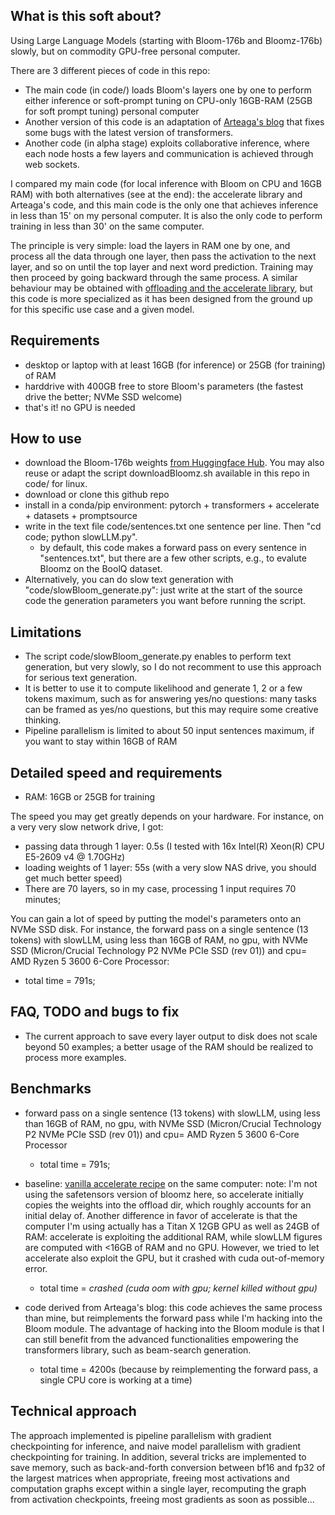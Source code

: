 ## What is this soft about?

Using Large Language Models (starting with Bloom-176b and Bloomz-176b) slowly, but on commodity GPU-free personal computer.

There are 3 different pieces of code in this repo:
- The main code (in code/) loads Bloom's layers one by one to perform either inference or soft-prompt tuning on CPU-only 16GB-RAM (25GB for soft prompt tuning) personal computer
- Another version of this code is an adaptation of [Arteaga's blog](https://nbviewer.org/urls/arteagac.github.io/blog/bloom_local.ipynb) that fixes some bugs with the latest version of transformers.
- Another code (in alpha stage) exploits collaborative inference, where each node hosts a few layers and communication is achieved through web sockets.

I compared my main code (for local inference with Bloom on CPU and 16GB RAM) with both alternatives (see at the end): the accelerate library and
Arteaga's code, and this main code is the only one that achieves inference in less than 15' on my personal computer.
It is also the only code to perform training in less than 30' on the same computer.

The principle is very simple: load the layers in RAM one by one, and process all the data through one layer,
then pass the activation to the next layer, and so on until the top layer and next word prediction.
Training may then proceed by going backward through the same process.
A similar behaviour may be obtained with [offloading and the accelerate library](https://huggingface.co/docs/accelerate/usage_guides/big_modeling),
but this code is more specialized as it has been designed from the ground up for this specific use case
and a given model.

## Requirements

- desktop or laptop with at least 16GB (for inference) or 25GB (for training) of RAM
- harddrive with 400GB free to store Bloom's parameters (the fastest drive the better; NVMe SSD welcome)
- that's it! no GPU is needed

## How to use

- download the Bloom-176b weights [from Huggingface Hub](https://huggingface.co/bigscience/bloom). You may also reuse or adapt the script downloadBloomz.sh available in this repo in code/ for linux.
- download or clone this github repo
- install in a conda/pip environment: pytorch + transformers + accelerate + datasets + promptsource
- write in the text file code/sentences.txt one sentence per line. Then "cd code; python slowLLM.py".
    - by default, this code makes a forward pass on every sentence in "sentences.txt", but there are a few other scripts, e.g., to evalute Bloomz on the BoolQ dataset.
- Alternatively, you can do slow text generation with "code/slowBloom_generate.py": just write at the start of the source code the generation parameters you want before running the script.


## Limitations

- The script code/slowBloom_generate.py enables to perform text generation, but very slowly, so I do not recomment to use this approach for serious text generation.
- It is better to use it to compute likelihood and generate 1, 2 or a few tokens maximum, such as for answering yes/no questions: many tasks can be framed as yes/no questions,
but this may require some creative thinking.
- Pipeline parallelism is limited to about 50 input sentences maximum, if you want to stay within 16GB of RAM

## Detailed speed and requirements

- RAM: 16GB or 25GB for training

The speed you may get greatly depends on your hardware.
For instance, on a very very slow network drive, I got:
- passing data through 1 layer: 0.5s (I tested with 16x Intel(R) Xeon(R) CPU E5-2609 v4 @ 1.70GHz)
- loading weights of 1 layer: 55s (with a very slow NAS drive, you should get much better speed)
- There are 70 layers, so in my case, processing 1 input requires 70 minutes;

You can gain a lot of speed by putting the model's parameters onto an NVMe SSD disk.
For instance, the forward pass on a single sentence (13 tokens) with slowLLM, using less than 16GB of RAM, no gpu, with NVMe SSD (Micron/Crucial Technology P2 NVMe PCIe SSD (rev 01)) and cpu= AMD Ryzen 5 3600 6-Core Processor:
- total time = 791s; 

## FAQ, TODO and bugs to fix

- The current approach to save every layer output to disk does not scale beyond 50 examples; a better usage of
the RAM should be realized to process more examples.

## Benchmarks

- forward pass on a single sentence (13 tokens) with slowLLM, using less than 16GB of RAM, no gpu, with NVMe SSD (Micron/Crucial Technology P2 NVMe PCIe SSD (rev 01)) and cpu= AMD Ryzen 5 3600 6-Core Processor
	- total time = 791s; 

- baseline: [vanilla accelerate recipe](https://huggingface.co/blog/bloom-inference-pytorch-scripts) on the same computer:
note: I'm not using the safetensors version of bloomz here, so accelerate initially copies the weights into the offload dir, which roughly 
accounts for an initial delay of. Another difference in favor of accelerate is that the computer I'm using actually has a Titan X 12GB GPU
as well as 24GB of RAM: accelerate is exploiting the additional RAM, while slowLLM figures are computed with <16GB of RAM and no GPU. However, we tried to let accelerate also exploit the GPU, but it crashed with cuda out-of-memory error.
	- total time = *crashed (cuda oom with gpu; kernel killed without gpu)*

- code derived from Arteaga's blog: this code achieves the same process than mine, but reimplements the forward pass while I'm hacking into the Bloom module. The advantage of hacking into the Bloom module is that I can still benefit from the advanced functionalities empowering the transformers library, such as beam-search generation.
	- total time = 4200s (because by reimplementing the forward pass, a single CPU core is working at a time)

## Technical approach

The approach implemented is pipeline parallelism with gradient checkpointing for inference,
and naive model parallelism with gradient checkpointing for training.
In addition, several tricks are implemented to save memory, such as
back-and-forth conversion between bf16 and fp32 of the largest matrices when appropriate,
freeing most activations and computation graphs except within a single layer,
recomputing the graph from activation checkpoints,
freeing most gradients as soon as possible...


